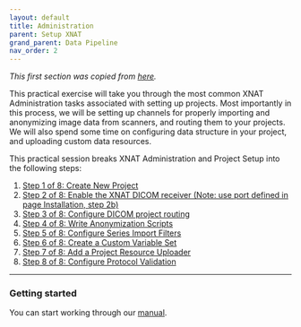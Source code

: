 ```yaml
---
layout: default
title: Administration
parent: Setup XNAT
grand_parent: Data Pipeline
nav_order: 2
---
```


*This first section was copied from [here](https://wiki.xnat.org/display/XW2/Part+2%3A+XNAT+Administration).*

This practical exercise will take you through the most common XNAT Administration tasks associated with setting up projects. Most importantly in this process, we will be setting up channels for properly importing and anonymizing image data from scanners, and routing them to your projects. We will also spend some time on configuring data structure in your project, and uploading custom data resources.

This practical session breaks XNAT Administration and Project Setup into the following steps:
1. [Step 1 of 8: Create New Project](https://wiki.xnat.org/display/XW2/Step+1+of+8%3A+Create+New+Project)
2. [Step 2 of 8: Enable the XNAT DICOM receiver (Note: use port defined in page Installation, step 2b)](https://wiki.xnat.org/display/XW2/Step+2+of+8%3A+Enable+the+XNAT+DICOM+receiver)
3. [Step 3 of 8: Configure DICOM project routing](https://wiki.xnat.org/display/XW2/Step+3+of+8%3A+Configure+DICOM+project+routing)
4. [Step 4 of 8: Write Anonymization Scripts](https://wiki.xnat.org/display/XW2/Step+4+of+8%3A+Write+Anonymization+Scripts)
5. [Step 5 of 8: Configure Series Import Filters](https://wiki.xnat.org/display/XW2/Step+5+of+8%3A+Configure+Series+Import+Filters)
6. [Step 6 of 8: Create a Custom Variable Set](https://wiki.xnat.org/display/XW2/Step+6+of+8%3A+Create+a+Custom+Variable+Set)
7. [Step 7 of 8: Add a Project Resource Uploader](https://wiki.xnat.org/display/XW2/Step+7+of+8%3A+Add+a+Project+Resource+Uploader)
8. [Step 8 of 8: Configure Protocol Validation](https://wiki.xnat.org/display/XW2/Step+8+of+8%3A+Configure+Protocol+Validation)

***

### Getting started

You can start working through our [manual](../Manual/index.md).

